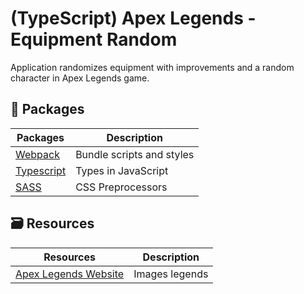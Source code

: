 # (TypeScript) Apex Legends - Equipment Random

Application randomizes equipment with improvements and a random character in Apex Legends game.

## 📂 Packages

| Packages                                      | Description               |
| --------------------------------------------- | ------------------------- |
| [Webpack](https://webpack.js.org/)            | Bundle scripts and styles |
| [Typescript](https://www.typescriptlang.org/) | Types in JavaScript       |
| [SASS](https://www.npmjs.com/package/sass)    | CSS Preprocessors         |

## 🗃 Resources

| Resources                                                           | Description    |
| ------------------------------------------------------------------- | -------------- |
| [Apex Legends Website](https://www.ea.com/pl-pl/games/apex-legends) | Images legends |
